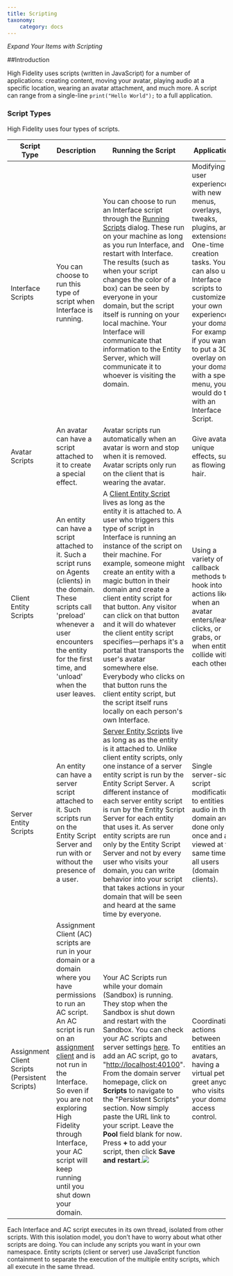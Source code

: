 ```yaml
---
title: Scripting
taxonomy:
    category: docs
---
```


*Expand Your Items with Scripting*

##Introduction

High Fidelity uses scripts (written in JavaScript) for a number of applications: creating content, moving your avatar, playing audio at a specific location, wearing an avatar attachment, and much more. A script can range from a single-line  `print("Hello World");` to a full application. 

### Script Types

High Fidelity uses four types of scripts.

| Script Type                              | Description                              | Running the Script                       | Applications                             |
| ---------------------------------------- | ---------------------------------------- | ---------------------------------------- | ---------------------------------------- |
| Interface Scripts                        | You can choose to run this type of script when Interface is running. | You can choose to run an Interface script through the [Running Scripts](../all-about-scripting/run-scripts) dialog. These run on your machine as long as you run Interface, and restart with Interface.  The results (such as when your script changes the color of a box) can be seen by everyone in your domain, but the script itself is running on your local machine. Your Interface will communicate that information to the Entity Server, which will communicate it to whoever is visiting the domain. | Modifying the user experience with new menus, overlays, tweaks, plugins, and extensions. One-time creation tasks. You can also use Interface scripts to customize your own experience of your domain. For example, if you wanted to put a 3D overlay on your domain with a special menu, you would do this with an Interface Script. |
| Avatar Scripts                           | An avatar can have a script attached to it to create a special effect. | Avatar scripts run automatically when an avatar is worn and stop when it is removed. Avatar scripts only run on the client that is wearing the avatar.  | Give avatars unique effects, such as flowing hair. |
| Client Entity Scripts                    | An entity can have a script attached to it. Such a script runs on Agents (clients) in the domain. These scripts call 'preload' whenever a user encounters the entity for the first time, and 'unload' when the user leaves. | A [Client Entity Script](../all-about-scripting//attach-entity-scripts/client-entity-scripts) lives as long as the entity it is attached to. A user who triggers this type of script in Interface is running an instance of the script on their machine. For example, someone might create an entity with a magic button in their domain and create a client entity script for that button. Any visitor can click on that button and it will do whatever the client entity script specifies—perhaps it's a portal that transports the user's avatar somewhere else. Everybody who clicks on that button runs the client entity script, but the script itself runs locally on each person's own Interface. | Using a variety of callback methods to hook into actions like when an avatar enters/leaves, clicks, or grabs, or when entities collide with each other. |
| Server Entity Scripts                    | An entity can have a server script attached to it. Such scripts run on the Entity Script Server and run with or without the presence of a user. | [Server Entity Scripts](../all-about-scripting//attach-entity-scripts/server-entity-scripts) live as long as as the entity is it attached to. Unlike client entity scripts, only one instance of a server entity script is run by the Entity Script Server. A different instance of each server entity script is run by the Entity Script Server for each entity that uses it. As server entity scripts are run only by the Entity Script Server and not by every user who visits your domain, you can write behavior into your script that takes actions in your domain that will be seen and heard at the same time by everyone. | Single server-side script modifications to entities and audio in the domain are done only once and are viewed at the same time by all users (domain clients). |
| Assignment Client Scripts (Persistent Scripts) | Assignment Client (AC) scripts are run in your domain or a domain where you have permissions to run an AC script. An AC script is run on an [assignment client](../../get-started/what-is-high-fidelity/architecture#functions-of-the-assignment-clients) and is not run in the Interface. So even if you are not exploring High Fidelity through Interface, your AC script will keep running until you shut down your domain. | Your AC Scripts run while your domain (Sandbox) is running. They stop when the Sandbox is shut down and restart with the Sandbox. You can check your AC scripts and server settings [here](../start-working-in-your-sandbox/server-settings-for-your-domain#scripts). To add an AC script, go to "[http://localhost:40100](http://localhost:40100/)". From the domain server homepage, click on **Scripts** to navigate to the "Persistent Scripts" section. Now simply paste the URL link to your script. Leave the **Pool** field blank for now. Press **+** to add your script, then click **Save and restart**.![](\enter-script-url.jpg) | Coordinating actions between entities and avatars, having a virtual pet to greet anyone who visits your domain, access control. |



Each Interface and AC script executes in its own thread, isolated from other scripts. With this isolation model, you don’t have to worry about what other scripts are doing. You can include any scripts you want in your own namespace. Entity scripts (client or server) use JavaScript function containment to separate the execution of the multiple entity scripts, which all execute in the same thread.




